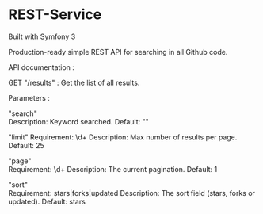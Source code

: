 # REST-Service

Built with Symfony 3

Production-ready simple REST API for searching in all Github code.

API documentation :

GET "/results" : Get the list of all results.

Parameters :

"search"	
Description:	Keyword searched.
Default:	""

"limit"	
Requirement:	\d+
Description:	Max number of results per page.
Default:	25

"page"	
Requirement:	\d+
Description:	The current pagination.
Default:	1

"sort"	
Requirement:	stars|forks|updated
Description:	The sort field (stars, forks or updated).
Default:	stars
